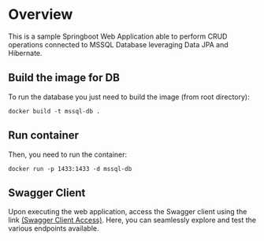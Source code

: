 # Overview

This is a sample Springboot Web Application able to perform CRUD operations connected to MSSQL Database leveraging Data JPA and Hibernate.

## Build the image for DB

To run the database you just need to build the image (from root directory):

```
docker build -t mssql-db .
```

## Run container

Then, you need to run the container:

```
docker run -p 1433:1433 -d mssql-db
```

## Swagger Client
Upon executing the web application, access the Swagger client using the link [(Swagger Client Access)](http://localhost:8080/swagger-ui/index.html). Here, you can seamlessly explore and test the various endpoints available.

